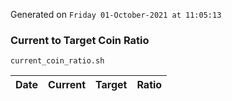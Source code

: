 Generated on `Friday 01-October-2021 at 11:05:13`

### Current to Target Coin Ratio
`current_coin_ratio.sh`

Date|Current|Target|Ratio
---|---|---|---
